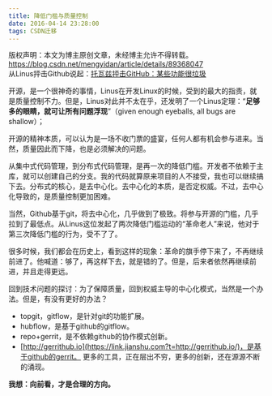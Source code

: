 ```yaml
---
title: 降低门槛与质量控制
date: 2016-04-14 23:28:00
tags: CSDN迁移
---
```

 版权声明：本文为博主原创文章，未经博主允许不得转载。 https://blog.csdn.net/mengyidan/article/details/89368047   
   从Linus抨击Github说起：[托瓦兹抨击GitHub：某些功能很垃圾](https://link.jianshu.com?t=http://www.ctocio.com/ccnews/6141.html)

 开源，是一个很神奇的事情，Linus在开发Linux的时候，受到的最大的指责，就是质量控制不力。但是，Linus对此并不太在乎，还发明了一个Linus定理：“**足够多的眼睛，就可让所有问题浮现**”（given enough eyeballs, all bugs are shallow）；

 开源的精神本质，可以认为是一场不收门票的盛宴，任何人都有机会参与进来。当然，质量因此而下降，也是必须解决的问题。

 从集中式代码管理，到分布式代码管理，是再一次的降低门槛。开发者不依赖于主库，就可以创建自己的分支。我的代码就算原来项目的人不接受，我也可以继续搞下去。分布式的核心，是去中心化。去中心化的本质，是否定权威。不过，去中心化导致的，是质量控制更加困难。

 当然，Github基于git，将去中心化，几乎做到了极致。将参与开源的门槛，几乎拉到了最低点。从Linus这位发起了两次降低门槛运动的“革命老人”来说，他对于第三次降低门槛的行为，受不了了。

 很多时候，我们都会在历史上，看到这样的现象：革命的旗手停下来了，不再继续前进了。他喊道：够了，再这样下去，就是错的了。但是，后来者依然再继续前进，并且走得更远。

 回到技术问题的探讨：为了保障质量，回到权威主导的中心化模式，当然是一个办法。但是，有没有更好的办法？

 
  * topgit，gitflow，是针对git的功能扩展。 
  * hubflow，是基于github的gitflow。 
  * repo+gerrit，是不依赖github的协作模式创新。 
  * [http://gerrithub.io](https://link.jianshu.com?t=http://gerrithub.io/)，是基于github的gerrit。 更多的工具，正在层出不穷，更多的创新，还在源源不断的涌现。

 **我想：向前看，才是合理的方向。**

   
   
 
